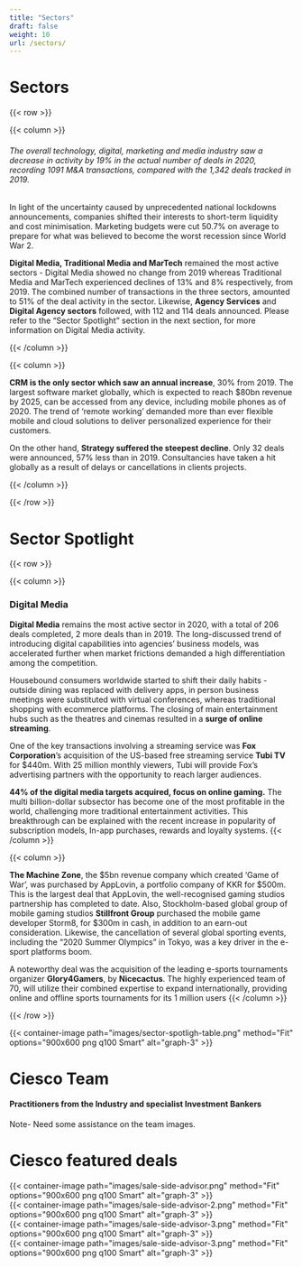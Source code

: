 ```yaml
---
title: "Sectors"
draft: false
weight: 10
url: /sectors/
---
```


# Sectors 

{{< row >}}

{{< column >}}

###### The overall technology, digital, marketing and media industry saw a decrease in activity by 19% in the actual number of deals in 2020, recording 1091 M&A transactions, compared with the 1,342 deals tracked in 2019.

In light of the uncertainty caused by unprecedented national lockdowns announcements, companies shifted their interests to short-term liquidity and cost minimisation. Marketing budgets were cut 50.7% on average to prepare for what was believed to become the worst recession since World War 2.

**Digital Media, Traditional Media and MarTech** remained the most active sectors - Digital Media showed no change from 2019 whereas Traditional Media and MarTech experienced declines of 13% and 8% respectively, from 2019. The combined number of transactions in the three sectors, amounted to 51% of the deal activity in the sector. Likewise, **Agency Services** and **Digital Agency sectors** followed, with 112 and 114 deals announced. Please refer to the “Sector Spotlight” section in the next section, for more information on Digital Media activity.

{{< /column >}}

{{< column >}}

**CRM is the only sector which saw an annual increase**, 30% from 2019. The largest software market globally, which is expected to reach $80bn revenue by 2025, can be accessed from any device, including mobile phones as of 2020. The trend of ‘remote working’ demanded more than ever flexible mobile and cloud solutions to deliver personalized experience for their customers.

On the other hand, **Strategy suffered the steepest decline**. Only 32 deals were announced, 57% less than in 2019. Consultancies have taken a hit globally as a result of delays or cancellations in clients projects.

{{< /column >}}

{{< /row >}}

# Sector Spotlight

{{< row >}}

{{< column >}}
### Digital Media

**Digital Media** remains the most active sector in 2020, with a total of 206 deals completed, 2 more deals than in 2019. The long-discussed trend of introducing digital capabilities into agencies’ business models, was accelerated further when market frictions demanded a high differentiation among the competition.

Housebound consumers worldwide started to shift their daily habits - outside dining was replaced with delivery apps, in person business meetings were substituted with virtual conferences, whereas traditional shopping with ecommerce platforms. The closing of main entertainment hubs such as the theatres and cinemas resulted in a **surge of online streaming**.

One of the key transactions involving a streaming service was **Fox Corporation**’s acquisition of the US-based free streaming service **Tubi TV** for $440m. With 25 million monthly viewers, Tubi will provide Fox’s advertising partners with the opportunity to reach larger audiences.

**44% of the digital media targets acquired, focus on online gaming.** The multi billion-dollar subsector has become one of the most profitable in the world, challenging more traditional entertainment activities. This breakthrough can be explained with the recent increase in popularity of subscription models, In-app purchases, rewards and loyalty systems.
{{< /column >}}

{{< column >}}

**The Machine Zone**, the $5bn revenue company which created ‘Game of War’, was purchased by AppLovin, a portfolio company of KKR for $500m. This is the largest deal that AppLovin, the well-recognised gaming studios partnership has completed to date. Also, Stockholm-based global group of mobile gaming studios **Stillfront Group** purchased the mobile game developer Storm8, for $300m in cash, in addition to an earn-out consideration. Likewise, the cancellation of several global sporting events, including the “2020 Summer Olympics” in Tokyo, was a key driver in the e-sport platforms boom.

<!-- Image here -->

A noteworthy deal was the acquisition of the leading e-sports tournaments organizer **Glory4Gamers**, by **Nicecactus**. The highly experienced team of 70, will utilize their combined expertise to expand internationally, providing online and offline sports tournaments for its 1 million users
{{< /column >}}

{{< /row >}}

{{< container-image path="images/sector-spotligh-table.png" method="Fit" options="900x600 png q100 Smart"  alt="graph-3" >}}
</br>

# Ciesco Team

#### Practitioners from the Industry and specialist Investment Bankers

Note- Need some assistance on the team images.

# Ciesco featured deals

{{< container-image path="images/sale-side-advisor.png" method="Fit" options="900x600 png q100 Smart"  alt="graph-3" >}}
</br>
{{< container-image path="images/sale-side-advisor-2.png" method="Fit" options="900x600 png q100 Smart"  alt="graph-3" >}}
</br>
{{< container-image path="images/sale-side-advisor-3.png" method="Fit" options="900x600 png q100 Smart"  alt="graph-3" >}}
</br>
{{< container-image path="images/sale-side-advisor-3.png" method="Fit" options="900x600 png q100 Smart"  alt="graph-3" >}}
